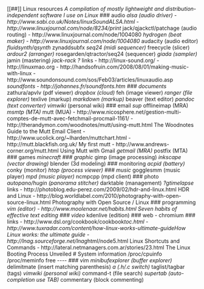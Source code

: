  [ [ # # ] ]   L i n u x   r e s o u r c e s 
 _ A   c o m p i l a t i o n   o f   m o s t l y   l i g h t w e i g h t   a n d   d i s t r i b u t i o n - i n d e p e n d e n t   s o f t w a r e   I   u s e   o n   L i n u x _ 
 
 
 # # #   a u d i o 
 *   * * a l s a * *   ( a u d i o   d r i v e r ) 
 	 -   h t t p : / / w w w . s a b i . c o . u k / N o t e s / l i n u x S o u n d A L S A . h t m l 
 	 -   h t t p : / / w w w . l i n u x j o u r n a l . c o m / n o d e / 8 2 3 4 / p r i n t 
 *   * * j a c k / q j a c k c t l / p a t c h a g e * *   ( a u d i o   r o u t i n g ) 
 	 -   h t t p : / / w w w . l i n u x j o u r n a l . c o m / n o d e / 1 0 0 4 0 8 0 
 *   * * h y d r o g e n * *   ( b e a t   m a k e r ) 
 	 -   h t t p : / / w w w . l i n u x j o u r n a l . c o m / n o d e / 1 0 0 4 0 8 0 
 *   * * a u d a c i t y * *   ( a u d i o   e d i t o r ) 
 *   * * f l u i d s y n t h / q s y n t h * *   
 *   * * z y n a d d s u b f x * *   
 *   * * s e q 2 4 * *   ( m i d i   s e q u e n c e r ) 
 *   f r e e c y c l e   ( s l i c e r ) 
 *   a r d o u r 2   ( a r r a n g e r ) 
 *   r o s e g a r d e n / q t r a c t o r / s e q 2 4   ( s e q u e n c e r ) 
 *   g i a d a   ( s a m p l e r ) 
 *   j a m i n   ( m a s t e r i n g ) 
 *   j a c k - r a c k   ? 
 *   l i n k s 
 	 -   h t t p : / / l i n u x - s o u n d . o r g / 
 	 -   h t t p : / / l i n u x m a o . o r g 
 	 -   h t t p : / / h a n d s o f r u i n . c o m / 2 0 0 8 / 0 8 / 0 1 / m a k i n g - m u s i c - w i t h - l i n u x 
 	 -   h t t p : / / w w w . s o u n d o n s o u n d . c o m / s o s / F e b 0 3 / a r t i c l e s / l i n u x a u d i o . a s p 
 *   s o u n d f o n t s 
 	 -   h t t p : / / j o h a n n e s . f r / s o u n d f o n t s . h t m 
 
 # # #   d o c u m e n t s 
 *   * * z a t h u r a / a p v l v * *   ( p d f   v i e w e r ) 
 *   * * d r o p b o x * *   ( c l o u d ) 
 *   * * f e h * *   ( i m a g e   v i e w e r ) 
 *   * * r a n g e r * *   ( f i l e   e x p l o r e r ) 
 *   * * t e x l i v e * *   ( m a r k u p ) 
 *   * * m a r k d o w n * *   ( m a r k u p ) 
 *   b e a v e r   ( t e x t   e d i t o r ) 
 *   p a n d o c   ( t e x t   c o n v e r t e r ) 
 *   * v i m w i k i *   ( p e r s o n a l   w i k i ) 
 
 # # #   e m a i l 
 *   * * s u p * *   
 *   * * o f f l i n e i m a p * *   ( M R A ) 
 *   * * m s m t p * *   ( M T A ) 
 *   m u t t   ( M U A ) 
 	 -   h t t p : / / w w w . n i c o s p h e r e . n e t / g e s t i o n - m u l t i - c o m p t e s - d e - m u t t - a v e c - f e t c h m a i l - p r o c m a i l - 1 1 6 1 / 
 	 -   h t t p : / / t h e r a n d y m o n . c o m / w o o d n o t e s / m u t t / u s i n g - m u t t . h t m l   T h e   W o o d n o t e s   G u i d e   t o   t h e   M u t t   E m a i l   C l i e n t 
 	 -   h t t p : / / w w w . u c o l i c k . o r g / ~ l h a r d e n / m u t t c h a r t . h t m l 
 	 -   h t t p : / / m u t t . b l a c k f i s h . o r g . u k /   M y   f i r s t   m u t t 
 	 -   h t t p : / / w w w . a n d r e w s - c o r n e r . o r g / m u t t . h t m l   U s i n g   M u t t   w i t h   G m a i l 
 *   g e t m a i l   ( M R A ) 
 *   p o s t f i x   ( M T A ) 
 
 # # #   g a m e s 
 *   * * m i n e c r a f t * *   
 
 # # #   g r a p h i c 
 *   * * g i m p * *   ( i m a g e   p r o c e s s i n g ) 
 *   * * i n k s c a p e * *   ( v e c t o r   d r a w i n g ) 
 *   b l e n d e r   ( 3 d   m o d e l i n g ) 
   
 # # #   m o n i t o r i n g 
 *   a c p i d   ( b a t t e r y ) 
 *   c o n k y   ( m o n i t o r ) 
 *   h t o p   ( p r o c e s s   v i e w e r ) 
 
 # # #   m u s i c 
 *   g o g g l e s m m   ( m u s i c   p l a y e r ) 
 *   * * m p d * *   ( m u s i c   p l a y e r ) 
 *   * * n c m p c p p * *   ( m p d   c l i e n t ) 
 
 # # #   p h o t o 
 *   a u t o p a n o / h u g i n   ( p a n o r a m a   s t i t c h e r ) 
 *   * * d a r k t a b l e * *   ( m a n a g e m e n t ) 
 *   ? g t i m e l a p s e 
 *   l i n k s 
 	 -   h t t p : / / p h o t o b l o g . e d u - p e r e z . c o m / 2 0 0 9 / 0 2 / h d r - a n d - l i n u x . h t m l   H D R   a n d   L i n u x 
 	 -   h t t p : / / b l o g . w o r l d l a b e l . c o m / 2 0 1 0 / p h o t o g r a p h y - w i t h - o p e n - s o u r c e - l i n u x . h t m l   P h o t o g r a p h y   w i t h   O p e n   S o u r c e   /   L i n u x 
 
 # # #   p r o g r a m m i n g 
 *   * * v i m * *   ( e d i t o r ) 
 	 -   h t t p : / / w w w . m o o l e n a a r . n e t / h a b i t s . h t m l   S e v e n   h a b i t s   o f   e f f e c t i v e   t e x t   e d i t i n g 	 
 
 # # #   v i d e o 
 *   k d e n l i v e   ( e d i t i o n ) 
 
 # # #   w e b 
 -   * * c h r o m i u m * * 
 
   
 # # #   l i n k s 
 -   h t t p : / / w w w . d s l . o r g / c o o k b o o k / c o o k b o o k _ t o c . h t m l 
 -   h t t p : / / w w w . t u x r a d a r . c o m / c o n t e n t / h o w - l i n u x - w o r k s - u l t i m a t e - g u i d e H o w   L i n u x   w o r k s :   t h e   u l t i m a t e   g u i d e 
 -   h t t p : / / l n a g . s o u r c e f o r g e . n e t / l n a g _ h t m l / n o d e 5 . h t m l   L i n u x   S h o r t c u t s   a n d   C o m m a n d s 
 -   h t t p : / / l a t e r a l . n e t m a n a g e r s . c o m . a r / s t o r i e s / 2 3 . h t m l   T h e   L i n u x   B o o t i n g   P r o c e s s   U n v e i l e d 
 
 
 #   S y s t e m   i n f o r m a t i o n 
 / p r o c / c p u i n f o 
 / p r o c / m e m i n f o 
 f r e e 
 
 
 - - - - 
 # # #   v i m 
 *   m i n i b u f e x p l o r e r   ( b u f f e r   e x p l o r e r ) 
 *   d e l i m i t m a t e   ( i n s e r t   m a t c h i n g   p a r e n t h e s i s ) 
 *   a   ( . h / . c   s w i t c h ) 
 *   t a g l i s t / t a g b a r   ( t a g s ) 
 *   v i m w i k i   ( p e r s o n a l   w i k i ) 
 *   c o m m a n d - t   ( f i l e   s e a r c h ) 
 *   s u p e r t a b   ( a u t o - c o m p l e t i o n   u s e   T A B ) 
 *   c o m m e n t a r y   ( b l o c k   c o m m e n t i n g ) 
 
